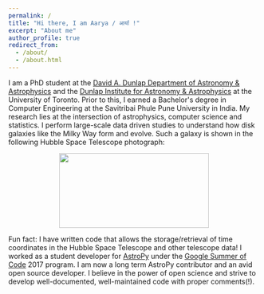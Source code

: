 ```yaml
---
permalink: /
title: "Hi there, I am Aarya / आर्या !"
excerpt: "About me"
author_profile: true
redirect_from: 
  - /about/
  - /about.html
---
```


I am a PhD student at the [David A. Dunlap Department of Astronomy & Astrophysics](https://www.astro.utoronto.ca/) and the [Dunlap Institute for Astronomy & Astrophysics](https://www.dunlap.utoronto.ca/) at the University of Toronto. Prior to this, I earned a Bachelor's degree in Computer Engineering at the Savitribai Phule Pune University in India. My research lies at the intersection of astrophysics, computer science and statistics. I perform large-scale data driven studies to understand how disk galaxies like the Milky Way form and evolve. Such a galaxy is shown in the following Hubble Space Telescope photograph:

<p align="center">
  <img width="300" height="150" src="https://aaryapatil.github.io/images/galaxy_small.png">
</p>


Fun fact: I have written code that allows the storage/retrieval of time coordinates in the Hubble Space Telescope and other telescope data! I worked as a student developer for [AstroPy](https://www.astropy.org/) under the [Google Summer of Code](https://summerofcode.withgoogle.com/) 2017 program. I am now a long term AstroPy contributor and an avid open source developer. I believe in the power of open science and strive to develop well-documented, well-maintained code with proper comments(!). 

